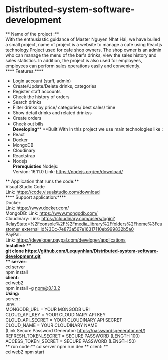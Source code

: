 # Distributed-system-software-development  
** Name of the project :**  
 With the enthusiastic guidance of Master Nguyen Nhat Hai, we have builed a small project, name of project is a website to manage a cafe using Reactjs technology.Project used for cafe shop owners. The shop owner is an admin who can manage the menu of the bar's drinks, view the sales history and sales statistics. In addition, the project is also used for employees, employees can perform sales operations easily and conveniently.  
**** Features:****
 - Login account (staff, admin)
 - Create/Update/Delete drinks, categories
 - Register staff accounts
 - Check the history of orders
 - Search drinks
 - Filter drinks by price/ categories/ best sales/ time
 - Show detail drinks and related drinkss
 - Create orders
 - Check out bills    
**Developing****
**Built With
In this project we use main technologies like :
  - React
  - Docker
  - MongoDB
  - Cloudinary
  - Reactstrap
  - Nodejs   
**Prerequisties**
 Nodejs:   
  Version: 16.11.0
  Link: https://nodejs.org/en/download/
 
 ** Application that runs the code:**                        
 Visual Studio Code               
   Link: https://code.visualstudio.com/download                             
**** Support application:****                 
  Docker:                                  
 Link: https://www.docker.com/           
  MongoDB:
   Link: https://www.mongodb.com/   
  Cloudinary:
   Link: https://cloudinary.com/users/login?RelayState=%2Fconsole%2F%2Fmedia_library%2Ffolders%2Fhome%3Fcustomer_external_id%3Dc-7e873a567e16317110eb999832b5a0  
  PayPal:  
   Link: https://developer.paypal.com/developer/applications  
**Installed: **  
 git clone https://github.com/Lequynhlan/Distributed-system-software-development.git  
** server:**  
    cd server  
    npm install  
 **client:**  
    cd web2  
    npm install -g npm@8.13.2   
**Using:**  
 server:  
  .env:  
   MONGODB_URL = YOUR MONGODB URI  
   CLOUD_API_KEY = YOUR CLOUDINARY API KEY  
   CLOUD_API_SECRET = YOUR CLOUDINARY API SECRET  
   CLOUD_NAME = YOUR CLOUDINARY NAME  
   (Link Secure Password Generator: https://passwordsgenerator.net/)  
    REFRESH_TOKEN_SECRET = SECURE PASSWORD (LENGTH 100)  
    ACCESS_TOKEN_SECRET = SECURE PASSWORD (LENGTH 50)  
**  run code:**
    cd server
    npm run dev
** client: **   
    cd web2
    npm start


